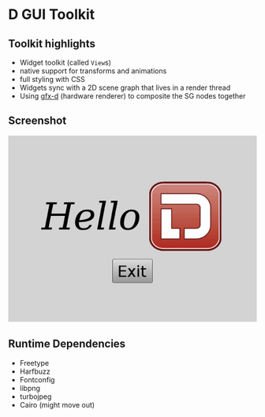 # D GUI Toolkit

## Toolkit highlights

 - Widget toolkit (called `View`s)
 - native support for transforms and animations
 - full styling with CSS
 - Widgets sync with a 2D scene graph that lives in a render thread
 - Using [gfx-d](https://github.com/rtbo/gfx-d) (hardware renderer) to composite the SG nodes together

## Screenshot

![Hello example screenshot](misc/hello_screenshot.png)

## Runtime Dependencies

 - Freetype
 - Harfbuzz
 - Fontconfig
 - libpng
 - turbojpeg
 - Cairo (might move out)
